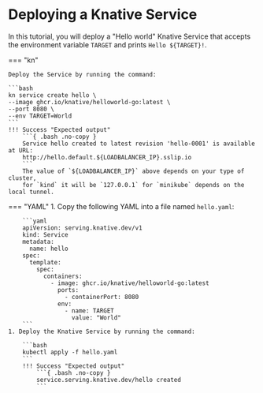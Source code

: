 # Deploying a Knative Service

In this tutorial, you will deploy a "Hello world" Knative Service that accepts the environment variable `TARGET` and prints `Hello ${TARGET}!`.

=== "kn"

    Deploy the Service by running the command:

    ```bash
    kn service create hello \
    --image ghcr.io/knative/helloworld-go:latest \
    --port 8080 \
    --env TARGET=World
    ```
    !!! Success "Expected output"
        ```{ .bash .no-copy }
        Service hello created to latest revision 'hello-0001' is available at URL:
        http://hello.default.${LOADBALANCER_IP}.sslip.io
        ```
        The value of `${LOADBALANCER_IP}` above depends on your type of cluster,
        for `kind` it will be `127.0.0.1` for `minikube` depends on the local tunnel.

=== "YAML"
    1. Copy the following YAML into a file named `hello.yaml`:

        ```yaml
        apiVersion: serving.knative.dev/v1
        kind: Service
        metadata:
          name: hello
        spec:
          template:
            spec:
              containers:
                - image: ghcr.io/knative/helloworld-go:latest
                  ports:
                    - containerPort: 8080
                  env:
                    - name: TARGET
                      value: "World"
        ```
    1. Deploy the Knative Service by running the command:

        ```bash
        kubectl apply -f hello.yaml
        ```
        !!! Success "Expected output"
            ```{ .bash .no-copy }
            service.serving.knative.dev/hello created
            ```
